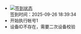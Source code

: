 - [![签到状态](https://github.com/womade/Cloud189-Actions/actions/workflows/main.yml/badge.svg?branch=main)](https://github.com/womade/Cloud189-Actions/actions/workflows/main.yml) <br> 签到时间：2025-09-26 18:39:34
- 开始执行帐号1
- 设备ID不存在，需要二次设备校验
